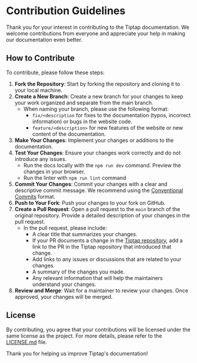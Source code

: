 # Contribution Guidelines

Thank you for your interest in contributing to the Tiptap documentation. We welcome contributions from everyone and appreciate your help in making our documentation even better.

## How to Contribute

To contribute, please follow these steps:

1. **Fork the Repository**: Start by forking the repository and cloning it to your local machine.
2. **Create a New Branch**: Create a new branch for your changes to keep your work organized and separate from the main branch.
   - When naming your branch, please use the following format:
     - `fix/<description` for fixes to the documentation (typos, incorrect information) or bugs in the website code.
     - `feature/<description>` for new features of the website or new content of the documentation.
3. **Make Your Changes**: Implement your changes or additions to the documentation.
4. **Test Your Changes**: Ensure your changes work correctly and do not introduce any issues.
   - Run the docs locally with the `npm run dev` command. Preview the changes in your browser.
   - Run the linter with `npm run lint` command
5. **Commit Your Changes**: Commit your changes with a clear and descriptive commit message. We recommend using the [Conventional Commits](https://www.conventionalcommits.org/en/v1.0.0/) format.
6. **Push to Your Fork**: Push your changes to your fork on GitHub.
7. **Create a Pull Request**: Open a pull request to the `main` branch of the original repository. Provide a detailed description of your changes in the pull request.
   - In the pull request, please include:
     - A clear title that summarizes your changes.
     - If your PR documents a change in the [Tiptap repository](https://github.com/ueberdosis/tiptap), add a link to the PR in the Tiptap repository that introduced that change.
     - Add links to any issues or discussions that are related to your changes.
     - A summary of the changes you made.
     - Any relevant information that will help the maintainers understand your changes.
8. **Review and Merge**: Wait for a maintainer to review your changes. Once approved, your changes will be merged.

## License

By contributing, you agree that your contributions will be licensed under the same license as the project. For more details, please refer to the [LICENSE.md](LICENSE) file.

Thank you for helping us improve Tiptap's documentation!
